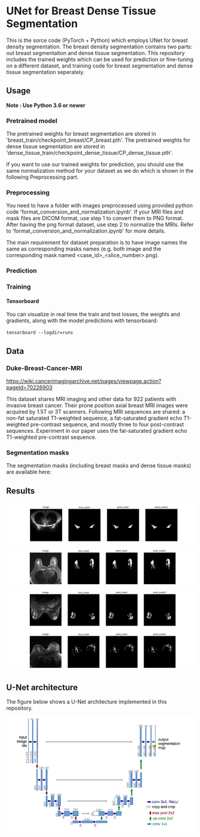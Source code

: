 # UNet for Breast Dense Tissue Segmentation

This is the sorce code (PyTorch + Python) which employs UNet for breast density segmentation.
The breast density segmentation contains two parts: out breast segmentaiton and dense tissue segmentation.
This repository includes the trained weights which can be used for prediction or fine-tuning on a different dataset, and training code for breast segmentation and dense tissue segmentation seperately.

## Usage
**Note : Use Python 3.6 or newer**
### Pretrained model
The pretrained weights for breast segmentation are stored in 'breast_train/checkpoint_breast/CP_breast.pth'.
The pretrained weights for dense tissue segmentation are stored in 'dense_tissue_train/checkpoint_dense_tissue/CP_dense_tissue.pth'.

If you want to use our trained weights for prediction, you should use the same normalization method for your dataset as we do which is shown in the following Preprocessing part. 

### Preprocessing
You need to have a folder with images preprocessed using provided python code 'format_conversion_and_normalization.ipynb'. 
If your MRI files and mask files are DICOM format, use step 1 to convert them to PNG format.
After having the png format dataset, use step 2 to normalize the MRIs. 
Refer to 'format_conversion_and_normalization.ipynb' for more details. 

The main requirement for dataset preparation is to have image names the same as corresponding masks names (e.g. both image and the corresponding mask named <case_id>_<slice_number>.png).

### Prediction

### Training

#### Tensorboard
You can visualize in real time the train and test losses, the weights and gradients, along with the model predictions with tensorboard:

`tensorboard --logdir=runs`

## Data
### Duke-Breast-Cancer-MRI
https://wiki.cancerimagingarchive.net/pages/viewpage.action?pageId=70226903

This dataset shares MRI imaging and other data for 922 patients with invasive breast cancer. Their prone position axial breast MRI images were acquired by 1.5T or 3T scanners. Following MRI sequences are shared: a non-fat saturated T1-weighted sequence, a fat-saturated gradient echo T1-weighted pre-contrast sequence, and mostly three to four post-contrast sequences. Experiment in our paper uses the fat-saturated gradient echo T1-weighted pre-contrast sequence.

### Segmentation masks
The segmentation masks (including breast masks and dense tissue masks) are available here:

## Results
![dense_1](Breast_MRI_187_pre_081.png)
![dense_2](Breast_MRI_231_pre_076.png)
![dense_3](Breast_MRI_503_pre_105.png)
![dense_4](Breast_MRI_629_pre_100.png)

## U-Net architecture

The figure below shows a U-Net architecture implemented in this repository.

![unet](UNet.png)
